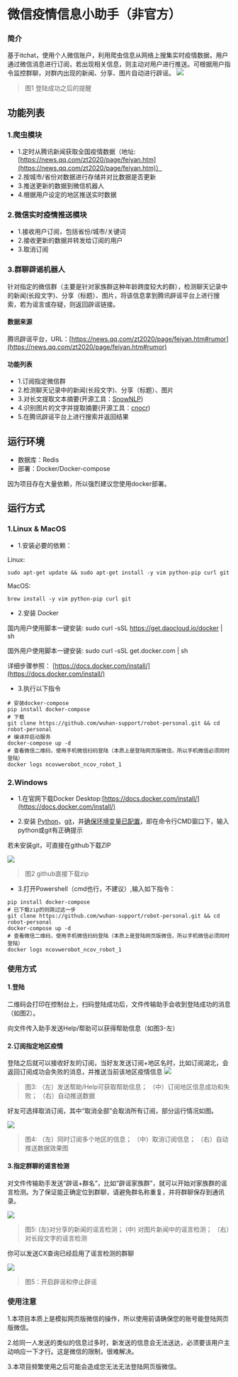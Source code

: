 # 微信疫情信息小助手（非官方）

### 简介

基于itchat，使用个人微信账户，利用爬虫信息从网络上搜集实时疫情数据，用户通过微信消息进行订阅，若出现相关信息，则主动对用户进行推送。可根据用户指令监控群聊，对群内出现的新闻、分享、图片自动进行辟谣。
![](resource/image/online.jpg)

> 图1 登陆成功之后的提醒

## 功能列表

### 1.爬虫模块

- 1.定时从腾讯新闻获取全国疫情数据（地址:[https://news.qq.com/zt2020/page/feiyan.htm](https://news.qq.com/zt2020/page/feiyan.htm)）
- 2.按城市/省份对数据进行存储并对比数据是否更新
- 3.推送更新的数据到微信机器人
- 4.根据用户设定的地区推送实时数据

### 2.微信实时疫情推送模块

- 1.接收用户订阅，包括省份/城市/关键词
- 2.接收更新的数据并转发给订阅的用户
- 3.取消订阅

### 3.群聊辟谣机器人

针对指定的微信群（主要是针对家族群这种年龄跨度较大的群），检测聊天记录中的新闻(长段文字)、分享（标题）、图片，将该信息拿到腾讯辟谣平台上进行搜索，若为谣言或存疑，则返回辟谣链接。

#### 数据来源

腾讯辟谣平台，URL：[https://news.qq.com/zt2020/page/feiyan.htm#rumor](https://news.qq.com/zt2020/page/feiyan.htm#rumor)

#### 功能列表

- 1.订阅指定微信群
- 2.检测聊天记录中的新闻(长段文字)、分享（标题）、图片
- 3.对长文提取文本摘要(开源工具：[SnowNLP](http://www.52nlp.cn/tag/snownlp))
- 4.识别图片的文字并提取摘要(开源工具：[cnocr](https://github.com/daniellibin/cnocr))
- 5.在腾讯辟谣平台上进行搜索并返回结果

## 运行环境

- 数据库：Redis
- 部署：Docker/Docker-compose

因为项目存在大量依赖，所以强烈建议您使用docker部署。

## 运行方式

### 1.Linux &  MacOS 

- 1.安装必要的依赖：

Linux:

```
sudo apt-get update && sudo apt-get install -y vim python-pip curl git
```
MacOS:

```
brew install -y vim python-pip curl git
```

- 2.安装 Docker

国内用户使用脚本一键安装: sudo curl -sSL https://get.daocloud.io/docker | sh

国外用户使用脚本一键安装: sudo curl -sSL get.docker.com | sh

详细步骤参照： [https://docs.docker.com/install/](https://docs.docker.com/install/)

- 3.执行以下指令

```
# 安装docker-compose
pip install docker-compose
# 下载
git clone https://github.com/wuhan-support/robot-personal.git && cd robot-personal
# 编译并启动服务
docker-compose up -d
# 查看微信二维码，使用手机微信扫码登陆（本质上是登陆网页版微信，所以手机微信必须同时登陆）
docker logs ncovwerobot_ncov_robot_1

```

### 2.Windows

- 1.在官网下载Docker Desktop:[https://docs.docker.com/install/](https://docs.docker.com/install/)

- 2.安装 [Python]()，[git](https://git-scm.com/downloads)，并[确保环境变量已配置](https://www.cnblogs.com/cnwuchao/p/10562416.html)，即在命令行CMD窗口下，输入python或git有正确提示
 
若未安装git，可直接在github下载ZIP

![](resource/image/download.png)
> 图2 github直接下载zip

- 3.打开Powershell（cmd也行，不建议）,输入如下指令：

```
pip install docker-compose
# 已下载zip的则跳过这一步
git clone https://github.com/wuhan-support/robot-personal.git && cd robot-personal
docker-compose up -d
# 查看微信二维码，使用手机微信扫码登陆（本质上是登陆网页版微信，所以手机微信必须同时登陆）
docker logs ncovwerobot_ncov_robot_1
```

### 使用方式

#### 1.登陆

二维码会打印在控制台上，扫码登陆成功后，文件传输助手会收到登陆成功的消息（如图2）。

向文件传入助手发送Help/帮助可以获得帮助信息（如图3-左）

#### 2.订阅指定地区疫情

登陆之后就可以接收好友的订阅，当好友发送订阅+地区名时，比如订阅湖北，会返回订阅成功会失败的消息，并推送当前该地区疫情信息
![](./resource/image/p3.jpg)

> 图3: （左）发送帮助/Help可获取帮助信息； （中）订阅地区信息成功和失败； （右）自动推送数据

好友可选择取消订阅，其中“取消全部”会取消所有订阅，部分运行情况如图。

![](./resource/image/p1.jpg)

> 图4: （左）同时订阅多个地区的信息； （中）取消订阅信息； （右）自动推送数据效果图

#### 3.指定群聊的谣言检测

对文件传输助手发送“辟谣+群名”，比如“辟谣家族群”，就可以开始对家族群的谣言检测。为了保证能正确定位到群聊，请避免群名称重复，并将群聊保存到通讯录。

![](./resource/image/p2.jpg)

>图5: (左)对分享的新闻的谣言检测； (中) 对图片新闻中的谣言检测； （右）对长段文字的谣言检测

你可以发送CX查询已经启用了谣言检测的群聊

![](./resource/image/p4.jpg)

>图5：开启辟谣和停止辟谣

### 使用注意

1.本项目本质上是模拟网页版微信的操作，所以使用前请确保您的账号能登陆网页版微信。

2.给同一人发送的类似的信息过多时，新发送的信息会无法送达，必须要该用户主动响应一下才行。这是微信的限制，很难解决。

3.本项目频繁使用之后可能会造成您无法无法登陆网页版微信。